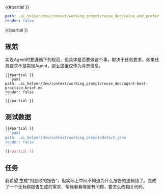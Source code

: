 
{{#partial }}
```yaml
path: .ai_helper/dev/context/working_prompt/reuse_doc/value_and_prefer.md
render: false
```
{{/partial }}


## 规范

实现Agent时要遵循下列规范，但具体是否要做这个事，取决于任务要求，如果任务要求不是实现Agent，那么这里仅作为背景信息。
`````
{{#partial }}
```yaml
path: .ai_helper/dev/context/working_prompt/reuse_doc/agent-best-practice-brief.md
render: false
```
{{/partial }}
`````


## 测试数据

`````js
{{#partial }}
```yaml
path: .ai_helper/dev/context/working_prompt/data/2.json
render: false
```
{{/partial }}
`````


## 任务

我希望 生成“刘慈欣的报告“，但实际上中间不知道为什么报告的逻辑错了。变成了一个无标题报告生成的需求，帮我看看哪里有问题，要怎么改相关代码。
